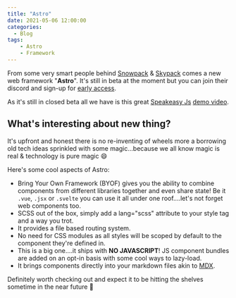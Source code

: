 ```yaml
---
title: "Astro"
date: 2021-05-06 12:00:00
categories:
  - Blog
tags: 
    - Astro
    - Framework
---
```


From some very smart people behind [Snowpack](https://www.snowpack.dev/) & [Skypack](https://www.skypack.dev/) comes a new web framework "**Astro**". It's still in beta at the moment but you can join their discord and sign-up for [early access](https://astro.build/).

As it's still in closed beta all we have is this great [Speakeasy Js](https://speakeasyjs.com/) [demo video](https://www.youtube.com/watch?v=mgkwZqVkrwo).

## What's interesting about new thing?

It's upfront and honest there is no re-inventing of wheels more a borrowing old tech ideas sprinkled with some magic...because we all know magic is real & technology is pure magic :smile:

Here's some cool aspects of Astro:

- Bring Your Own Framework (BYOF) gives you the ability to combine components from different libraries together and even share state! Be it `.vue`, `.jsx` or `.svelte` you can use it all under one roof....let's not forget web components too.
- SCSS out of the box, simply add a lang="scss" attribute to your style tag and a way you trot.
- It provides a file based routing system.
- No need for CSS modules as all styles will be scoped by default to the component they're defined in.
- This is a big one....it ships with **NO JAVASCRIPT**! JS component bundles are added on an opt-in basis with some cool ways to lazy-load.
- It brings components directly into your markdown files akin to [MDX](https://mdxjs.com/).

Definitely worth checking out and expect it to be hitting the shelves sometime in the near future :muscle: